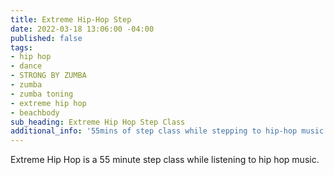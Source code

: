 ```yaml
---
title: Extreme Hip-Hop Step
date: 2022-03-18 13:06:00 -04:00
published: false
tags:
- hip hop
- dance
- STRONG BY ZUMBA
- zumba
- zumba toning
- extreme hip hop
- beachbody
sub_heading: Extreme Hip Hop Step Class
additional_info: '55mins of step class while stepping to hip-hop music. '
---
```


Extreme Hip Hop is a 55 minute step class while listening to hip hop music.  